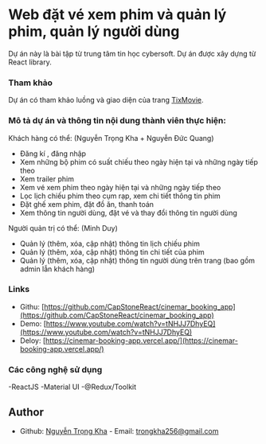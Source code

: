 # Web đặt vé xem phim và quản lý phim, quản lý người dùng

Dự án này là bài tập từ trung tâm tin học cybersoft.
Dự án được xây dựng từ React library.

### Tham khảo

Dự án có tham khảo luồng và giao diện của trang [TixMovie](https://tcdtist-tix-clone.vercel.app/).

### Mô tả dự án và thông tin nội dung thành viên thực hiện:

Khách hàng có thể: (Nguyễn Trọng Kha + Nguyễn Đức Quang)

- Đăng kí , đăng nhập
- Xem những bộ phim có suất chiếu theo ngày hiện tại và những ngày tiếp theo
- Xem trailer phim
- Xem vé xem phim theo ngày hiện tại và những ngày tiếp theo
- Lọc lịch chiếu phim theo cụm rạp, xem chi tiết thông tin phim
- Đặt ghế xem phim, đặt đồ ăn, thanh toán
- Xem thông tin người dùng, đặt vé và thay đổi thông tin người dùng

Người quản trị có thể: (Minh Duy)

- Quản lý (thêm, xóa, cập nhật) thông tin lịch chiếu phim
- Quản lý (thêm, xóa, cập nhật) thông tin chi tiết của phim
- Quản lý (thêm, xóa, cập nhật) thông tin người dùng trên trang (bao gồm admin lẫn khách hàng)

### Links

- Githu: [https://github.com/CapStoneReact/cinemar_booking_app](https://github.com/CapStoneReact/cinemar_booking_app)
- Demo: [https://www.youtube.com/watch?v=tNHJJ7DhyEQ](https://www.youtube.com/watch?v=tNHJJ7DhyEQ)
- Deloy: [https://cinemar-booking-app.vercel.app/](https://cinemar-booking-app.vercel.app/)

### Các công nghệ sử dụng

-ReactJS
-Material UI
-@Redux/Toolkit

## Author

- Github: [Nguyễn Trọng Kha](https://github.com/trongkha256) - Email: trongkha256@gmail.com
